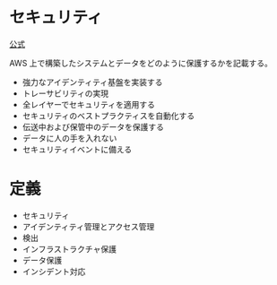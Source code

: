 # セキュリティ
[公式](https://docs.aws.amazon.com/wellarchitected/latest/security-pillar/welcome.html)

AWS 上で構築したシステムとデータをどのように保護するかを記載する。

* 強力なアイデンティティ基盤を実装する
* トレーサビリティの実現
* 全レイヤーでセキュリティを適用する
* セキュリティのベストプラクティスを自動化する
* 伝送中および保管中のデータを保護する
* データに人の手を入れない
* セキュリティイベントに備える

# 定義

* セキュリティ
* アイデンティティ管理とアクセス管理
* 検出
* インフラストラクチャ保護
* データ保護
* インシデント対応
